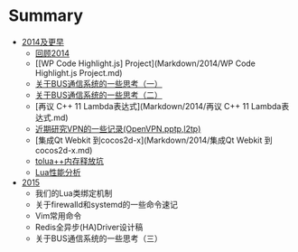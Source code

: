 # Summary

* [2014及更早](Markdown/2014/README.md)
    * [回顾2014](Markdown/2014/回顾2014.md)
    * [\[WP Code Highlight.js\] Project](Markdown/2014/WP Code Highlight.js Project.md)
    * [关于BUS通信系统的一些思考（一）](Markdown/2014/关于BUS通信系统的一些思考（一）.md)
    * [关于BUS通信系统的一些思考（二）](Markdown/2014/关于BUS通信系统的一些思考（二）.md)
    * [再议 C++ 11 Lambda表达式](Markdown/2014/再议 C++ 11 Lambda表达式.md)
    * [近期研究VPN的一些记录(OpenVPN,pptp,l2tp)](Markdown/2014/近期研究VPN的一些记录\(OpenVPN,pptp,l2tp\).md)
    * [集成Qt Webkit 到cocos2d-x](Markdown/2014/集成Qt Webkit 到cocos2d-x.md)
    * [tolua++内存释放坑](Markdown/2014/tolua++内存释放坑.md)
    * [Lua性能分析](Markdown/2014/Lua性能分析.md)
* [2015](Markdown/2015/README.md)
    * 我们的Lua类绑定机制
    * 关于firewalld和systemd的一些命令速记
    * Vim常用命令
    * Redis全异步(HA)Driver设计稿
    * 关于BUS通信系统的一些思考（三）

